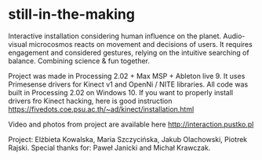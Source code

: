 # still-in-the-making
Interactive installation considering human influence on the planet. Audio-visual microcosmos reacts on movement and decisions of users. It requires engagement and considered gestures, relying on the intuitive searching of balance. Combining science & fun together. 

Project was made in Processing 2.02 + Max MSP + Ableton live 9. It uses Primesense drivers for Kinect v1 and OpenNi / NITE libraries. All code was built in Processing 2.02 on Windows 10. 
If you want to properly install drivers fro Kinect hacking, here is good instruction https://fivedots.coe.psu.ac.th/~ad/kinect/installation.html

Video and photos from project are available here http://interaction.pustko.pl

Project: Elżbieta Kowalska, Maria Szczycińska, Jakub Olachowski, Piotrek Rajski. 
Special thanks for: Paweł Janicki and Michał Krawczak.

